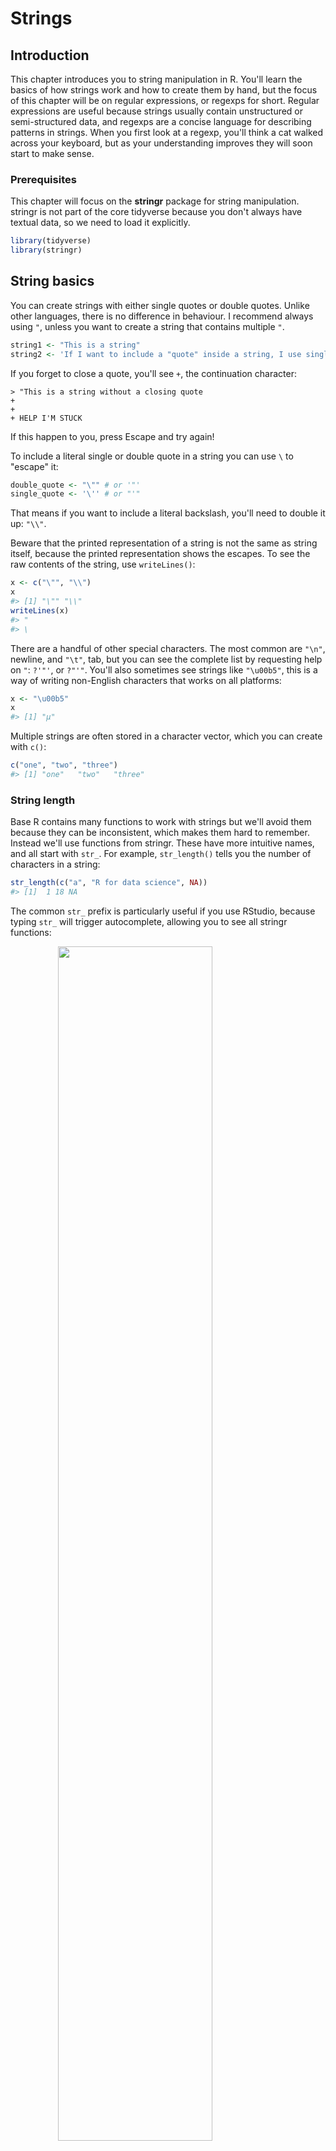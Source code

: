 
# Strings

## Introduction

This chapter introduces you to string manipulation in R. You'll learn the basics of how strings work and how to create them by hand, but the focus of this chapter will be on regular expressions, or regexps for short. Regular expressions are useful because strings usually contain unstructured or semi-structured data, and regexps are a concise language for describing patterns in strings. When you first look at a regexp, you'll think a cat walked across your keyboard, but as your understanding improves they will soon start to make sense.

### Prerequisites

This chapter will focus on the __stringr__ package for string manipulation. stringr is not part of the core tidyverse because you don't always have textual data, so we need to load it explicitly.


```r
library(tidyverse)
library(stringr)
```

## String basics

You can create strings with either single quotes or double quotes. Unlike other languages, there is no difference in behaviour. I recommend always using `"`, unless you want to create a string that contains multiple `"`.


```r
string1 <- "This is a string"
string2 <- 'If I want to include a "quote" inside a string, I use single quotes'
```

If you forget to close a quote, you'll see `+`, the continuation character:

```
> "This is a string without a closing quote
+ 
+ 
+ HELP I'M STUCK
```

If this happen to you, press Escape and try again!

To include a literal single or double quote in a string you can use `\` to "escape" it:


```r
double_quote <- "\"" # or '"'
single_quote <- '\'' # or "'"
```

That means if you want to include a literal backslash, you'll need to double it up: `"\\"`.

Beware that the printed representation of a string is not the same as string itself, because the printed representation shows the escapes. To see the raw contents of the string, use `writeLines()`:


```r
x <- c("\"", "\\")
x
#> [1] "\"" "\\"
writeLines(x)
#> "
#> \
```

There are a handful of other special characters. The most common are `"\n"`, newline, and `"\t"`, tab, but you can see the complete list by requesting help on `"`: `?'"'`, or `?"'"`. You'll also sometimes see strings like `"\u00b5"`, this is a way of writing non-English characters that works on all platforms:


```r
x <- "\u00b5"
x
#> [1] "µ"
```

Multiple strings are often stored in a character vector, which you can create with `c()`:


```r
c("one", "two", "three")
#> [1] "one"   "two"   "three"
```

### String length

Base R contains many functions to work with strings but we'll avoid them because they can be inconsistent, which makes them hard to remember. Instead we'll use functions from stringr. These have more intuitive names, and all start with `str_`. For example, `str_length()` tells you the number of characters in a string:


```r
str_length(c("a", "R for data science", NA))
#> [1]  1 18 NA
```

The common `str_` prefix is particularly useful if you use RStudio, because typing `str_` will trigger autocomplete, allowing you to see all stringr functions:

<img src="screenshots/stringr-autocomplete.png" width="70%" style="display: block; margin: auto;" />

### Combining strings

To combine two or more strings, use `str_c()`:


```r
str_c("x", "y")
#> [1] "xy"
str_c("x", "y", "z")
#> [1] "xyz"
```

Use the `sep` argument to control how they're separated:


```r
str_c("x", "y", sep = ", ")
#> [1] "x, y"
```

Like most other functions in R, missing values are contagious. If you want them to print as `"NA"`, use `str_replace_na()`:


```r
x <- c("abc", NA)
str_c("|-", x, "-|")
#> [1] "|-abc-|" NA
str_c("|-", str_replace_na(x), "-|")
#> [1] "|-abc-|" "|-NA-|"
```

As shown above, `str_c()` is vectorised, and it automatically recycles shorter vectors to the same length as the longest:


```r
str_c("prefix-", c("a", "b", "c"), "-suffix")
#> [1] "prefix-a-suffix" "prefix-b-suffix" "prefix-c-suffix"
```

Objects of length 0 are silently dropped. This is particularly useful in conjunction with `if`:


```r
name <- "Hadley"
time_of_day <- "morning"
birthday <- FALSE

str_c(
  "Good ", time_of_day, " ", name,
  if (birthday) " and HAPPY BIRTHDAY",
  "."
)
#> [1] "Good morning Hadley."
```

To collapse a vector of strings into a single string, use `collapse`:


```r
str_c(c("x", "y", "z"), collapse = ", ")
#> [1] "x, y, z"
```

### Subsetting strings

You can extract parts of a string using `str_sub()`. As well as the string, `str_sub()` takes `start` and `end` arguments which give the (inclusive) position of the substring:


```r
x <- c("Apple", "Banana", "Pear")
str_sub(x, 1, 3)
#> [1] "App" "Ban" "Pea"
# negative numbers count backwards from end
str_sub(x, -3, -1)
#> [1] "ple" "ana" "ear"
```

Note that `str_sub()` won't fail if the string is too short: it will just return as much as possible:


```r
str_sub("a", 1, 5)
#> [1] "a"
```

You can also use the assignment form of `str_sub()` to modify strings:


```r
str_sub(x, 1, 1) <- str_to_lower(str_sub(x, 1, 1))
x
#> [1] "apple"  "banana" "pear"
```

### Locales

Above I used `str_to_lower()` to change the text to lower case. You can also use `str_to_upper()` or `str_to_title()`. However, changing case is more complicated than it might at first appear because different languages have different rules for changing case. You can pick which set of rules to use by specifying a locale:


```r
# Turkish has two i's: with and without a dot, and it
# has a different rule for capitalising them:
str_to_upper(c("i", "ı"))
#> [1] "I" "I"
str_to_upper(c("i", "ı"), locale = "tr")
#> [1] "İ" "I"
```

The locale is specified as a ISO 639 language code, which is a two or three letter abbreviation. If you don't already know the code for your language, [Wikipedia](https://en.wikipedia.org/wiki/List_of_ISO_639-1_codes) has a good list. If you leave the locale blank, it will use the current locale, as provided by your operating system.

Another important operation that's affected by the locale is sorting. The base R `order()` and `sort()` functions sort strings using the current locale. If you want robust behaviour across different computers, you may want to use `str_sort()` and `str_order()` which take an additional `locale` argument:


```r
x <- c("apple", "eggplant", "banana")

str_sort(x, locale = "en")  # English
#> [1] "apple"    "banana"   "eggplant"

str_sort(x, locale = "haw") # Hawaiian
#> [1] "apple"    "eggplant" "banana"
```

### Exercises

1.  In code that doesn't use stringr, you'll often see `paste()` and `paste0()`.
    What's the difference between the two functions? What stringr function are
    they equivalent to? How do the functions differ in their handling of 
    `NA`?
    
1.  In your own words, describe the difference between the `sep` and `collapse`
    arguments to `str_c()`.

1.  Use `str_length()` and `str_sub()` to extract the middle character from 
    a string. What will you do if the string has an even number of characters?

1.  What does `str_wrap()` do? When might you want to use it?

1.  What does `str_trim()` do? What's the opposite of `str_trim()`?

1.  Write a function that turns (e.g.) a vector `c("a", "b", "c")` into 
    the string `a, b, and c`. Think carefully about what it should do if
    given a vector of length 0, 1, or 2.

## Matching patterns with regular expressions

Regexps are a very terse language that allow you to describe patterns in strings. They take a little while to get your head around, but once you understand them, you'll find them extremely useful. 

To learn regular expressions, we'll use `str_view()` and `str_view_all()`. These functions take a character vector and a regular expression, and show you how they match. We'll start with very simple regular expressions and then gradually get more and more complicated. Once you've mastered pattern matching, you'll learn how to apply those ideas with various stringr functions.

### Basic matches

The simplest patterns match exact strings:


```r
x <- c("apple", "banana", "pear")
str_view(x, "an")
```

<!--html_preserve--><div id="htmlwidget-14d5992801777f4abbc5" style="width:960px;height:100%;" class="str_view html-widget"></div>
<script type="application/json" data-for="htmlwidget-14d5992801777f4abbc5">{"x":{"html":"<ul>\n  <li>apple<\/li>\n  <li>b<span class='match'>an<\/span>ana<\/li>\n  <li>pear<\/li>\n<\/ul>"},"evals":[],"jsHooks":[]}</script><!--/html_preserve-->

The next step up in complexity is `.`, which matches any character (except a newline):


```r
str_view(x, ".a.")
```

<!--html_preserve--><div id="htmlwidget-df2c08526632671063f9" style="width:960px;height:100%;" class="str_view html-widget"></div>
<script type="application/json" data-for="htmlwidget-df2c08526632671063f9">{"x":{"html":"<ul>\n  <li>apple<\/li>\n  <li><span class='match'>ban<\/span>ana<\/li>\n  <li>p<span class='match'>ear<\/span><\/li>\n<\/ul>"},"evals":[],"jsHooks":[]}</script><!--/html_preserve-->

But if "`.`" matches any character, how do you match the character "`.`"? You need to use an "escape" to tell the regular expression you want to match it exactly, not use its special behaviour. Like strings, regexps use the backslash, `\`, to escape special behaviour. So to match an `.`, you need the regexp `\.`. Unfortunately this creates a problem. We use strings to represent regular expressions, and `\` is also used as an escape symbol in strings. So to create the regular expression `\.` we need the string `"\\."`. 


```r
# To create the regular expression, we need \\
dot <- "\\."

# But the expression itself only contains one:
writeLines(dot)
#> \.

# And this tells R to look for an explicit .
str_view(c("abc", "a.c", "bef"), "a\\.c")
```

<!--html_preserve--><div id="htmlwidget-4aadbc32fbbd0d87b2b0" style="width:960px;height:100%;" class="str_view html-widget"></div>
<script type="application/json" data-for="htmlwidget-4aadbc32fbbd0d87b2b0">{"x":{"html":"<ul>\n  <li>abc<\/li>\n  <li><span class='match'>a.c<\/span><\/li>\n  <li>bef<\/li>\n<\/ul>"},"evals":[],"jsHooks":[]}</script><!--/html_preserve-->

If `\` is used as an escape character in regular expressions, how do you match a literal `\`? Well you need to escape it, creating the regular expression `\\`. To create that regular expression, you need to use a string, which also needs to escape `\`. That means to match a literal `\` you need to write `"\\\\"` --- you need four backslashes to match one!


```r
x <- "a\\b"
writeLines(x)
#> a\b

str_view(x, "\\\\")
```

<!--html_preserve--><div id="htmlwidget-07394da27a6eb4f22e37" style="width:960px;height:100%;" class="str_view html-widget"></div>
<script type="application/json" data-for="htmlwidget-07394da27a6eb4f22e37">{"x":{"html":"<ul>\n  <li>a<span class='match'>\\<\/span>b<\/li>\n<\/ul>"},"evals":[],"jsHooks":[]}</script><!--/html_preserve-->

In this book, I'll write regular expression as `\.` and strings that represent the regular expression as `"\\."`.

#### Exercises

1.  Explain why each of these strings don't match a `\`: `"\"`, `"\\"`, `"\\\"`.

1.  How would you match the sequence `"'\`?

1.  What patterns will the regular expression `\..\..\..` match? 
    How would you represent it as a string?

### Anchors

By default, regular expressions will match any part of a string. It's often useful to _anchor_ the regular expression so that it matches from the start or end of the string. You can use:

* `^` to match the start of the string.
* `$` to match the end of the string.


```r
x <- c("apple", "banana", "pear")
str_view(x, "^a")
```

<!--html_preserve--><div id="htmlwidget-ae7fa4a918c3c5fdf863" style="width:960px;height:100%;" class="str_view html-widget"></div>
<script type="application/json" data-for="htmlwidget-ae7fa4a918c3c5fdf863">{"x":{"html":"<ul>\n  <li><span class='match'>a<\/span>pple<\/li>\n  <li>banana<\/li>\n  <li>pear<\/li>\n<\/ul>"},"evals":[],"jsHooks":[]}</script><!--/html_preserve-->

```r
str_view(x, "a$")
```

<!--html_preserve--><div id="htmlwidget-76502c887ec734b6105a" style="width:960px;height:100%;" class="str_view html-widget"></div>
<script type="application/json" data-for="htmlwidget-76502c887ec734b6105a">{"x":{"html":"<ul>\n  <li>apple<\/li>\n  <li>banan<span class='match'>a<\/span><\/li>\n  <li>pear<\/li>\n<\/ul>"},"evals":[],"jsHooks":[]}</script><!--/html_preserve-->

To remember which is which, try this mnemonic which I learned from [Evan Misshula](https://twitter.com/emisshula/status/323863393167613953): if you begin with power (`^`), you end up with money (`$`).

To force a regular expression to only match a complete string, anchor it with both `^` and `$`:


```r
x <- c("apple pie", "apple", "apple cake")
str_view(x, "apple")
```

<!--html_preserve--><div id="htmlwidget-d34691559831f28a8b47" style="width:960px;height:100%;" class="str_view html-widget"></div>
<script type="application/json" data-for="htmlwidget-d34691559831f28a8b47">{"x":{"html":"<ul>\n  <li><span class='match'>apple<\/span> pie<\/li>\n  <li><span class='match'>apple<\/span><\/li>\n  <li><span class='match'>apple<\/span> cake<\/li>\n<\/ul>"},"evals":[],"jsHooks":[]}</script><!--/html_preserve-->

```r
str_view(x, "^apple$")
```

<!--html_preserve--><div id="htmlwidget-725f07776305608fdb62" style="width:960px;height:100%;" class="str_view html-widget"></div>
<script type="application/json" data-for="htmlwidget-725f07776305608fdb62">{"x":{"html":"<ul>\n  <li>apple pie<\/li>\n  <li><span class='match'>apple<\/span><\/li>\n  <li>apple cake<\/li>\n<\/ul>"},"evals":[],"jsHooks":[]}</script><!--/html_preserve-->

You can also match the boundary between words with `\b`. I don't often use this in R, but I will sometimes use it when I'm doing a search in RStudio when I want to find the name of a function that's a component of other functions. For example, I'll search for `\bsum\b` to avoid matching `summarise`, `summary`, `rowsum` and so on.

#### Exercises

1.  How would you match the literal string `"$^$"`?

1.  Given the corpus of common words in `stringr::words`, create regular
    expressions that find all words that:
    
    1. Start with "y".
    1. End with "x"
    1. Are exactly three letters long. (Don't cheat by using `str_length()`!)
    1. Have seven letters or more.

    Since this list is long, you might want to use the `match` argument to
    `str_view()` to show only the matching or non-matching words.

### Character classes and alternatives

There are a number of special patterns that match more than one character. You've already seen `.`, which matches any character apart from a newline. There are four other useful tools:

* `\d`: matches any digit.
* `\s`: matches any whitespace (e.g. space, tab, newline).
* `[abc]`: matches a, b, or c.
* `[^abc]`: matches anything except a, b, or c.

Remember, to create a regular expression containing `\d` or `\s`, you'll need to escape the `\` for the string, so you'll type `"\\d"` or `"\\s"`.

A character class containing a single character is a nice alternative to backslash escapes when you want to include a single metacharacter in a regex. Many people find this more readable.


```r
# Look for a literal character that normally has special meaning in a regex
str_view(c("abc", "a.c", "a*c", "a c"), "a[.]c")
```

<!--html_preserve--><div id="htmlwidget-8799424a7aeb6636ab0f" style="width:960px;height:100%;" class="str_view html-widget"></div>
<script type="application/json" data-for="htmlwidget-8799424a7aeb6636ab0f">{"x":{"html":"<ul>\n  <li>abc<\/li>\n  <li><span class='match'>a.c<\/span><\/li>\n  <li>a*c<\/li>\n  <li>a c<\/li>\n<\/ul>"},"evals":[],"jsHooks":[]}</script><!--/html_preserve-->

```r
str_view(c("abc", "a.c", "a*c", "a c"), ".[*]c")
```

<!--html_preserve--><div id="htmlwidget-ff2684d8b73d8cd50778" style="width:960px;height:100%;" class="str_view html-widget"></div>
<script type="application/json" data-for="htmlwidget-ff2684d8b73d8cd50778">{"x":{"html":"<ul>\n  <li>abc<\/li>\n  <li>a.c<\/li>\n  <li><span class='match'>a*c<\/span><\/li>\n  <li>a c<\/li>\n<\/ul>"},"evals":[],"jsHooks":[]}</script><!--/html_preserve-->

```r
str_view(c("abc", "a.c", "a*c", "a c"), "a[ ]")
```

<!--html_preserve--><div id="htmlwidget-ced067376bab81a983d5" style="width:960px;height:100%;" class="str_view html-widget"></div>
<script type="application/json" data-for="htmlwidget-ced067376bab81a983d5">{"x":{"html":"<ul>\n  <li>abc<\/li>\n  <li>a.c<\/li>\n  <li>a*c<\/li>\n  <li><span class='match'>a <\/span>c<\/li>\n<\/ul>"},"evals":[],"jsHooks":[]}</script><!--/html_preserve-->

This works for most (but not all) regex metacharacters: `$` `.` `|` `?` `*` `+` `(` `)` `[` `{`. Unfortunately, a few characters have special meaning even inside a character class and must be handled with backslash escapes: `]` `\` `^` and `-`.

You can use _alternation_ to pick between one or more alternative patterns. For example, `abc|d..f` will match either '"abc"', or `"deaf"`. Note that the precedence for `|` is low, so that `abc|xyz` matches `abc` or `xyz` not `abcyz` or `abxyz`. Like with mathematical expressions, if precedence ever gets confusing, use parentheses to make it clear what you want:


```r
str_view(c("grey", "gray"), "gr(e|a)y")
```

<!--html_preserve--><div id="htmlwidget-b5df02e3ff805bc695a2" style="width:960px;height:100%;" class="str_view html-widget"></div>
<script type="application/json" data-for="htmlwidget-b5df02e3ff805bc695a2">{"x":{"html":"<ul>\n  <li><span class='match'>grey<\/span><\/li>\n  <li><span class='match'>gray<\/span><\/li>\n<\/ul>"},"evals":[],"jsHooks":[]}</script><!--/html_preserve-->

#### Exercises

1.  Create regular expressions to find all words that:

    1. Start with a vowel.

    1. That only contain consonants. (Hint: thinking about matching 
       "not"-vowels.)

    1. End with `ed`, but not with `eed`.
    
    1. End with `ing` or `ise`.
    
1.  Empirically verify the rule "i before e except after c".

1.  Is "q" always followed by a "u"?

1.  Write a regular expression that matches a word if it's probably written
    in British English, not American English.

1.  Create a regular expression that will match telephone numbers as commonly
    written in your country.

### Repetition

The next step up in power involves controlling how many times a pattern matches:

* `?`: 0 or 1
* `+`: 1 or more
* `*`: 0 or more


```r
x <- "1888 is the longest year in Roman numerals: MDCCCLXXXVIII"
str_view(x, "CC?")
```

<!--html_preserve--><div id="htmlwidget-db9140ebde3f67c51e31" style="width:960px;height:100%;" class="str_view html-widget"></div>
<script type="application/json" data-for="htmlwidget-db9140ebde3f67c51e31">{"x":{"html":"<ul>\n  <li>1888 is the longest year in Roman numerals: MD<span class='match'>CC<\/span>CLXXXVIII<\/li>\n<\/ul>"},"evals":[],"jsHooks":[]}</script><!--/html_preserve-->

```r
str_view(x, "CC+")
```

<!--html_preserve--><div id="htmlwidget-2aa9dbed8d93af3e0be8" style="width:960px;height:100%;" class="str_view html-widget"></div>
<script type="application/json" data-for="htmlwidget-2aa9dbed8d93af3e0be8">{"x":{"html":"<ul>\n  <li>1888 is the longest year in Roman numerals: MD<span class='match'>CCC<\/span>LXXXVIII<\/li>\n<\/ul>"},"evals":[],"jsHooks":[]}</script><!--/html_preserve-->

```r
str_view(x, 'C[LX]+')
```

<!--html_preserve--><div id="htmlwidget-12ff9c2ce809973ce8d1" style="width:960px;height:100%;" class="str_view html-widget"></div>
<script type="application/json" data-for="htmlwidget-12ff9c2ce809973ce8d1">{"x":{"html":"<ul>\n  <li>1888 is the longest year in Roman numerals: MDCC<span class='match'>CLXXX<\/span>VIII<\/li>\n<\/ul>"},"evals":[],"jsHooks":[]}</script><!--/html_preserve-->

Note that the precedence of these operators is high, so you can write: `colou?r` to match either American or British spellings. That means most uses will need parentheses, like `bana(na)+`.

You can also specify the number of matches precisely:

* `{n}`: exactly n
* `{n,}`: n or more
* `{,m}`: at most m
* `{n,m}`: between n and m


```r
str_view(x, "C{2}")
```

<!--html_preserve--><div id="htmlwidget-b338ba377455914076ea" style="width:960px;height:100%;" class="str_view html-widget"></div>
<script type="application/json" data-for="htmlwidget-b338ba377455914076ea">{"x":{"html":"<ul>\n  <li>1888 is the longest year in Roman numerals: MD<span class='match'>CC<\/span>CLXXXVIII<\/li>\n<\/ul>"},"evals":[],"jsHooks":[]}</script><!--/html_preserve-->

```r
str_view(x, "C{2,}")
```

<!--html_preserve--><div id="htmlwidget-f9d1e794c5feb6374ab8" style="width:960px;height:100%;" class="str_view html-widget"></div>
<script type="application/json" data-for="htmlwidget-f9d1e794c5feb6374ab8">{"x":{"html":"<ul>\n  <li>1888 is the longest year in Roman numerals: MD<span class='match'>CCC<\/span>LXXXVIII<\/li>\n<\/ul>"},"evals":[],"jsHooks":[]}</script><!--/html_preserve-->

```r
str_view(x, "C{2,3}")
```

<!--html_preserve--><div id="htmlwidget-dd3d01f170c0aa6859bc" style="width:960px;height:100%;" class="str_view html-widget"></div>
<script type="application/json" data-for="htmlwidget-dd3d01f170c0aa6859bc">{"x":{"html":"<ul>\n  <li>1888 is the longest year in Roman numerals: MD<span class='match'>CCC<\/span>LXXXVIII<\/li>\n<\/ul>"},"evals":[],"jsHooks":[]}</script><!--/html_preserve-->

By default these matches are "greedy": they will match the longest string possible. You can make them "lazy", matching the shortest string possible by putting a `?` after them. This is an advanced feature of regular expressions, but it's useful to know that it exists:


```r
str_view(x, 'C{2,3}?')
```

<!--html_preserve--><div id="htmlwidget-aa15db13da1b7c3faf29" style="width:960px;height:100%;" class="str_view html-widget"></div>
<script type="application/json" data-for="htmlwidget-aa15db13da1b7c3faf29">{"x":{"html":"<ul>\n  <li>1888 is the longest year in Roman numerals: MD<span class='match'>CC<\/span>CLXXXVIII<\/li>\n<\/ul>"},"evals":[],"jsHooks":[]}</script><!--/html_preserve-->

```r
str_view(x, 'C[LX]+?')
```

<!--html_preserve--><div id="htmlwidget-f3525ce3d319e7c562ff" style="width:960px;height:100%;" class="str_view html-widget"></div>
<script type="application/json" data-for="htmlwidget-f3525ce3d319e7c562ff">{"x":{"html":"<ul>\n  <li>1888 is the longest year in Roman numerals: MDCC<span class='match'>CL<\/span>XXXVIII<\/li>\n<\/ul>"},"evals":[],"jsHooks":[]}</script><!--/html_preserve-->

#### Exercises

1.  Describe the equivalents of `?`, `+`, `*` in `{m,n}` form.

1.  Describe in words what these regular expressions match:
    (read carefully to see if I'm using a regular expression or a string
    that defines a regular expression.)

    1. `^.*$`
    1. `"\\{.+\\}"`
    1. `\d{4}-\d{2}-\d{2}`
    1. `"\\\\{4}"`

1.  Create regular expressions to find all words that:

    1. Start with three consonants.
    1. Have three or more vowels in a row.
    1. Have two or more vowel-consonant pairs in a row.

1.  Solve the beginner regexp crosswords at
    <https://regexcrossword.com/challenges/beginner>.

### Grouping and backreferences

Earlier, you learned about parentheses as a way to disambiguate complex expressions. Parentheses also create a _numbered_ capturing group (number 1, 2 etc.). A capturing group stores _the part of the string_ matched by the part of the regular expression inside the parentheses. You can refer to the same text as previously matched by a capturing group with _backreferences_, like `\1`, `\2` etc. For example, the following regular expression finds all fruits that have a repeated pair of letters.


```r
str_view(fruit, "(..)\\1", match = TRUE)
```

<!--html_preserve--><div id="htmlwidget-59f2370825da36350af1" style="width:960px;height:100%;" class="str_view html-widget"></div>
<script type="application/json" data-for="htmlwidget-59f2370825da36350af1">{"x":{"html":"<ul>\n  <li>b<span class='match'>anan<\/span>a<\/li>\n  <li><span class='match'>coco<\/span>nut<\/li>\n  <li><span class='match'>cucu<\/span>mber<\/li>\n  <li><span class='match'>juju<\/span>be<\/li>\n  <li><span class='match'>papa<\/span>ya<\/li>\n  <li>s<span class='match'>alal<\/span> berry<\/li>\n<\/ul>"},"evals":[],"jsHooks":[]}</script><!--/html_preserve-->

(Shortly, you'll also see how they're useful in conjunction with `str_match()`.)

#### Exercises

1.  Describe, in words, what these expressions will match:

    1. `(.)\1\1`
    1. `"(.)(.)\\2\\1"`
    1. `(..)\1`
    1. `"(.).\\1.\\1"`
    1. `"(.)(.)(.).*\\3\\2\\1"`

1.  Construct regular expressions to match words that:

    1. Start and end with the same character.
    
    1. Contain a repeated pair of letters
       (e.g. "church" contains "ch" repeated twice.)
    
    1. Contain one letter repeated in at least three places
       (e.g. "eleven" contains three "e"s.)

## Tools

Now that you've learned the basics of regular expressions, it's time to learn how to apply them to real problems. In this section you'll learn a wide array of stringr functions that let you:

* Determine which strings match a pattern.
* Find the positions of matches.
* Extract the content of matches.
* Replace matches with new values.
* Split a string based on a match.

A word of caution before we continue: because regular expressions are so powerful, it's easy to try and solve every problem with a single regular expression. In the words of Jamie Zawinski:

> Some people, when confronted with a problem, think “I know, I’ll use regular
> expressions.” Now they have two problems. 

As a cautionary tale, check out this regular expression that checks if a email address is valid:

```
(?:(?:\r\n)?[ \t])*(?:(?:(?:[^()<>@,;:\\".\[\] \000-\031]+(?:(?:(?:\r\n)?[ \t]
)+|\Z|(?=[\["()<>@,;:\\".\[\]]))|"(?:[^\"\r\\]|\\.|(?:(?:\r\n)?[ \t]))*"(?:(?:
\r\n)?[ \t])*)(?:\.(?:(?:\r\n)?[ \t])*(?:[^()<>@,;:\\".\[\] \000-\031]+(?:(?:(
?:\r\n)?[ \t])+|\Z|(?=[\["()<>@,;:\\".\[\]]))|"(?:[^\"\r\\]|\\.|(?:(?:\r\n)?[ 
\t]))*"(?:(?:\r\n)?[ \t])*))*@(?:(?:\r\n)?[ \t])*(?:[^()<>@,;:\\".\[\] \000-\0
31]+(?:(?:(?:\r\n)?[ \t])+|\Z|(?=[\["()<>@,;:\\".\[\]]))|\[([^\[\]\r\\]|\\.)*\
](?:(?:\r\n)?[ \t])*)(?:\.(?:(?:\r\n)?[ \t])*(?:[^()<>@,;:\\".\[\] \000-\031]+
(?:(?:(?:\r\n)?[ \t])+|\Z|(?=[\["()<>@,;:\\".\[\]]))|\[([^\[\]\r\\]|\\.)*\](?:
(?:\r\n)?[ \t])*))*|(?:[^()<>@,;:\\".\[\] \000-\031]+(?:(?:(?:\r\n)?[ \t])+|\Z
|(?=[\["()<>@,;:\\".\[\]]))|"(?:[^\"\r\\]|\\.|(?:(?:\r\n)?[ \t]))*"(?:(?:\r\n)
?[ \t])*)*\<(?:(?:\r\n)?[ \t])*(?:@(?:[^()<>@,;:\\".\[\] \000-\031]+(?:(?:(?:\
r\n)?[ \t])+|\Z|(?=[\["()<>@,;:\\".\[\]]))|\[([^\[\]\r\\]|\\.)*\](?:(?:\r\n)?[
 \t])*)(?:\.(?:(?:\r\n)?[ \t])*(?:[^()<>@,;:\\".\[\] \000-\031]+(?:(?:(?:\r\n)
?[ \t])+|\Z|(?=[\["()<>@,;:\\".\[\]]))|\[([^\[\]\r\\]|\\.)*\](?:(?:\r\n)?[ \t]
)*))*(?:,@(?:(?:\r\n)?[ \t])*(?:[^()<>@,;:\\".\[\] \000-\031]+(?:(?:(?:\r\n)?[
 \t])+|\Z|(?=[\["()<>@,;:\\".\[\]]))|\[([^\[\]\r\\]|\\.)*\](?:(?:\r\n)?[ \t])*
)(?:\.(?:(?:\r\n)?[ \t])*(?:[^()<>@,;:\\".\[\] \000-\031]+(?:(?:(?:\r\n)?[ \t]
)+|\Z|(?=[\["()<>@,;:\\".\[\]]))|\[([^\[\]\r\\]|\\.)*\](?:(?:\r\n)?[ \t])*))*)
*:(?:(?:\r\n)?[ \t])*)?(?:[^()<>@,;:\\".\[\] \000-\031]+(?:(?:(?:\r\n)?[ \t])+
|\Z|(?=[\["()<>@,;:\\".\[\]]))|"(?:[^\"\r\\]|\\.|(?:(?:\r\n)?[ \t]))*"(?:(?:\r
\n)?[ \t])*)(?:\.(?:(?:\r\n)?[ \t])*(?:[^()<>@,;:\\".\[\] \000-\031]+(?:(?:(?:
\r\n)?[ \t])+|\Z|(?=[\["()<>@,;:\\".\[\]]))|"(?:[^\"\r\\]|\\.|(?:(?:\r\n)?[ \t
]))*"(?:(?:\r\n)?[ \t])*))*@(?:(?:\r\n)?[ \t])*(?:[^()<>@,;:\\".\[\] \000-\031
]+(?:(?:(?:\r\n)?[ \t])+|\Z|(?=[\["()<>@,;:\\".\[\]]))|\[([^\[\]\r\\]|\\.)*\](
?:(?:\r\n)?[ \t])*)(?:\.(?:(?:\r\n)?[ \t])*(?:[^()<>@,;:\\".\[\] \000-\031]+(?
:(?:(?:\r\n)?[ \t])+|\Z|(?=[\["()<>@,;:\\".\[\]]))|\[([^\[\]\r\\]|\\.)*\](?:(?
:\r\n)?[ \t])*))*\>(?:(?:\r\n)?[ \t])*)|(?:[^()<>@,;:\\".\[\] \000-\031]+(?:(?
:(?:\r\n)?[ \t])+|\Z|(?=[\["()<>@,;:\\".\[\]]))|"(?:[^\"\r\\]|\\.|(?:(?:\r\n)?
[ \t]))*"(?:(?:\r\n)?[ \t])*)*:(?:(?:\r\n)?[ \t])*(?:(?:(?:[^()<>@,;:\\".\[\] 
\000-\031]+(?:(?:(?:\r\n)?[ \t])+|\Z|(?=[\["()<>@,;:\\".\[\]]))|"(?:[^\"\r\\]|
\\.|(?:(?:\r\n)?[ \t]))*"(?:(?:\r\n)?[ \t])*)(?:\.(?:(?:\r\n)?[ \t])*(?:[^()<>
@,;:\\".\[\] \000-\031]+(?:(?:(?:\r\n)?[ \t])+|\Z|(?=[\["()<>@,;:\\".\[\]]))|"
(?:[^\"\r\\]|\\.|(?:(?:\r\n)?[ \t]))*"(?:(?:\r\n)?[ \t])*))*@(?:(?:\r\n)?[ \t]
)*(?:[^()<>@,;:\\".\[\] \000-\031]+(?:(?:(?:\r\n)?[ \t])+|\Z|(?=[\["()<>@,;:\\
".\[\]]))|\[([^\[\]\r\\]|\\.)*\](?:(?:\r\n)?[ \t])*)(?:\.(?:(?:\r\n)?[ \t])*(?
:[^()<>@,;:\\".\[\] \000-\031]+(?:(?:(?:\r\n)?[ \t])+|\Z|(?=[\["()<>@,;:\\".\[
\]]))|\[([^\[\]\r\\]|\\.)*\](?:(?:\r\n)?[ \t])*))*|(?:[^()<>@,;:\\".\[\] \000-
\031]+(?:(?:(?:\r\n)?[ \t])+|\Z|(?=[\["()<>@,;:\\".\[\]]))|"(?:[^\"\r\\]|\\.|(
?:(?:\r\n)?[ \t]))*"(?:(?:\r\n)?[ \t])*)*\<(?:(?:\r\n)?[ \t])*(?:@(?:[^()<>@,;
:\\".\[\] \000-\031]+(?:(?:(?:\r\n)?[ \t])+|\Z|(?=[\["()<>@,;:\\".\[\]]))|\[([
^\[\]\r\\]|\\.)*\](?:(?:\r\n)?[ \t])*)(?:\.(?:(?:\r\n)?[ \t])*(?:[^()<>@,;:\\"
.\[\] \000-\031]+(?:(?:(?:\r\n)?[ \t])+|\Z|(?=[\["()<>@,;:\\".\[\]]))|\[([^\[\
]\r\\]|\\.)*\](?:(?:\r\n)?[ \t])*))*(?:,@(?:(?:\r\n)?[ \t])*(?:[^()<>@,;:\\".\
[\] \000-\031]+(?:(?:(?:\r\n)?[ \t])+|\Z|(?=[\["()<>@,;:\\".\[\]]))|\[([^\[\]\
r\\]|\\.)*\](?:(?:\r\n)?[ \t])*)(?:\.(?:(?:\r\n)?[ \t])*(?:[^()<>@,;:\\".\[\] 
\000-\031]+(?:(?:(?:\r\n)?[ \t])+|\Z|(?=[\["()<>@,;:\\".\[\]]))|\[([^\[\]\r\\]
|\\.)*\](?:(?:\r\n)?[ \t])*))*)*:(?:(?:\r\n)?[ \t])*)?(?:[^()<>@,;:\\".\[\] \0
00-\031]+(?:(?:(?:\r\n)?[ \t])+|\Z|(?=[\["()<>@,;:\\".\[\]]))|"(?:[^\"\r\\]|\\
.|(?:(?:\r\n)?[ \t]))*"(?:(?:\r\n)?[ \t])*)(?:\.(?:(?:\r\n)?[ \t])*(?:[^()<>@,
;:\\".\[\] \000-\031]+(?:(?:(?:\r\n)?[ \t])+|\Z|(?=[\["()<>@,;:\\".\[\]]))|"(?
:[^\"\r\\]|\\.|(?:(?:\r\n)?[ \t]))*"(?:(?:\r\n)?[ \t])*))*@(?:(?:\r\n)?[ \t])*
(?:[^()<>@,;:\\".\[\] \000-\031]+(?:(?:(?:\r\n)?[ \t])+|\Z|(?=[\["()<>@,;:\\".
\[\]]))|\[([^\[\]\r\\]|\\.)*\](?:(?:\r\n)?[ \t])*)(?:\.(?:(?:\r\n)?[ \t])*(?:[
^()<>@,;:\\".\[\] \000-\031]+(?:(?:(?:\r\n)?[ \t])+|\Z|(?=[\["()<>@,;:\\".\[\]
]))|\[([^\[\]\r\\]|\\.)*\](?:(?:\r\n)?[ \t])*))*\>(?:(?:\r\n)?[ \t])*)(?:,\s*(
?:(?:[^()<>@,;:\\".\[\] \000-\031]+(?:(?:(?:\r\n)?[ \t])+|\Z|(?=[\["()<>@,;:\\
".\[\]]))|"(?:[^\"\r\\]|\\.|(?:(?:\r\n)?[ \t]))*"(?:(?:\r\n)?[ \t])*)(?:\.(?:(
?:\r\n)?[ \t])*(?:[^()<>@,;:\\".\[\] \000-\031]+(?:(?:(?:\r\n)?[ \t])+|\Z|(?=[
\["()<>@,;:\\".\[\]]))|"(?:[^\"\r\\]|\\.|(?:(?:\r\n)?[ \t]))*"(?:(?:\r\n)?[ \t
])*))*@(?:(?:\r\n)?[ \t])*(?:[^()<>@,;:\\".\[\] \000-\031]+(?:(?:(?:\r\n)?[ \t
])+|\Z|(?=[\["()<>@,;:\\".\[\]]))|\[([^\[\]\r\\]|\\.)*\](?:(?:\r\n)?[ \t])*)(?
:\.(?:(?:\r\n)?[ \t])*(?:[^()<>@,;:\\".\[\] \000-\031]+(?:(?:(?:\r\n)?[ \t])+|
\Z|(?=[\["()<>@,;:\\".\[\]]))|\[([^\[\]\r\\]|\\.)*\](?:(?:\r\n)?[ \t])*))*|(?:
[^()<>@,;:\\".\[\] \000-\031]+(?:(?:(?:\r\n)?[ \t])+|\Z|(?=[\["()<>@,;:\\".\[\
]]))|"(?:[^\"\r\\]|\\.|(?:(?:\r\n)?[ \t]))*"(?:(?:\r\n)?[ \t])*)*\<(?:(?:\r\n)
?[ \t])*(?:@(?:[^()<>@,;:\\".\[\] \000-\031]+(?:(?:(?:\r\n)?[ \t])+|\Z|(?=[\["
()<>@,;:\\".\[\]]))|\[([^\[\]\r\\]|\\.)*\](?:(?:\r\n)?[ \t])*)(?:\.(?:(?:\r\n)
?[ \t])*(?:[^()<>@,;:\\".\[\] \000-\031]+(?:(?:(?:\r\n)?[ \t])+|\Z|(?=[\["()<>
@,;:\\".\[\]]))|\[([^\[\]\r\\]|\\.)*\](?:(?:\r\n)?[ \t])*))*(?:,@(?:(?:\r\n)?[
 \t])*(?:[^()<>@,;:\\".\[\] \000-\031]+(?:(?:(?:\r\n)?[ \t])+|\Z|(?=[\["()<>@,
;:\\".\[\]]))|\[([^\[\]\r\\]|\\.)*\](?:(?:\r\n)?[ \t])*)(?:\.(?:(?:\r\n)?[ \t]
)*(?:[^()<>@,;:\\".\[\] \000-\031]+(?:(?:(?:\r\n)?[ \t])+|\Z|(?=[\["()<>@,;:\\
".\[\]]))|\[([^\[\]\r\\]|\\.)*\](?:(?:\r\n)?[ \t])*))*)*:(?:(?:\r\n)?[ \t])*)?
(?:[^()<>@,;:\\".\[\] \000-\031]+(?:(?:(?:\r\n)?[ \t])+|\Z|(?=[\["()<>@,;:\\".
\[\]]))|"(?:[^\"\r\\]|\\.|(?:(?:\r\n)?[ \t]))*"(?:(?:\r\n)?[ \t])*)(?:\.(?:(?:
\r\n)?[ \t])*(?:[^()<>@,;:\\".\[\] \000-\031]+(?:(?:(?:\r\n)?[ \t])+|\Z|(?=[\[
"()<>@,;:\\".\[\]]))|"(?:[^\"\r\\]|\\.|(?:(?:\r\n)?[ \t]))*"(?:(?:\r\n)?[ \t])
*))*@(?:(?:\r\n)?[ \t])*(?:[^()<>@,;:\\".\[\] \000-\031]+(?:(?:(?:\r\n)?[ \t])
+|\Z|(?=[\["()<>@,;:\\".\[\]]))|\[([^\[\]\r\\]|\\.)*\](?:(?:\r\n)?[ \t])*)(?:\
.(?:(?:\r\n)?[ \t])*(?:[^()<>@,;:\\".\[\] \000-\031]+(?:(?:(?:\r\n)?[ \t])+|\Z
|(?=[\["()<>@,;:\\".\[\]]))|\[([^\[\]\r\\]|\\.)*\](?:(?:\r\n)?[ \t])*))*\>(?:(
?:\r\n)?[ \t])*))*)?;\s*)
```

This is a somewhat pathological example (because email addresses are actually surprisingly complex), but is used in real code. See the stackoverflow discussion at <http://stackoverflow.com/a/201378> for more details. 

Don't forget that you're in a programming language and you have other tools at your disposal. Instead of creating one complex regular expression, it's often easier to write a series of simpler regexps. If you get stuck trying to create a single regexp that solves your problem, take a step back and think if you could break the problem down into smaller pieces, solving each challenge before moving onto the next one.

### Detect matches

To determine if a character vector matches a pattern, use `str_detect()`. It returns a logical vector the same length as the input:


```r
x <- c("apple", "banana", "pear")
str_detect(x, "e")
#> [1]  TRUE FALSE  TRUE
```

Remember that when you use a logical vector in a numeric context, `FALSE` becomes 0 and `TRUE` becomes 1. That makes `sum()` and `mean()` useful if you want to answer questions about matches across a larger vector:


```r
# How many common words start with t?
sum(str_detect(words, "^t"))
#> [1] 65
# What proportion of common words end with a vowel?
mean(str_detect(words, "[aeiou]$"))
#> [1] 0.277
```

When you have complex logical conditions (e.g. match a or b but not c unless d) it's often easier to combine multiple `str_detect()` calls with logical operators, rather than trying to create a single regular expression. For example, here are two ways to find all words that don't contain any vowels:


```r
# Find all words containing at least one vowel, and negate
no_vowels_1 <- !str_detect(words, "[aeiou]")
# Find all words consisting only of consonants (non-vowels)
no_vowels_2 <- str_detect(words, "^[^aeiou]+$")
identical(no_vowels_1, no_vowels_2)
#> [1] TRUE
```

The results are identical, but I think the first approach is significantly easier to understand. If your regular expression gets overly complicated, try breaking it up into smaller pieces, giving each piece a name, and then combining the pieces with logical operations.

A common use of `str_detect()` is to select the elements that match a pattern. You can do this with logical subsetting, or the convenient `str_subset()` wrapper:


```r
words[str_detect(words, "x$")]
#> [1] "box" "sex" "six" "tax"
str_subset(words, "x$")
#> [1] "box" "sex" "six" "tax"
```

Typically, however, your strings will be one column of a data frame, and you'll want to use filter instead:


```r
df <- tibble(
  word = words, 
  i = seq_along(word)
)
df %>% 
  filter(str_detect(word, "x$"))
#> # A tibble: 4 x 2
#>   word      i
#>   <chr> <int>
#> 1 box     108
#> 2 sex     747
#> 3 six     772
#> 4 tax     841
```


A variation on `str_detect()` is `str_count()`: rather than a simple yes or no, it tells you how many matches there are in a string:


```r
x <- c("apple", "banana", "pear")
str_count(x, "a")
#> [1] 1 3 1

# On average, how many vowels per word?
mean(str_count(words, "[aeiou]"))
#> [1] 1.99
```

It's natural to use `str_count()` with `mutate()`:


```r
df %>% 
  mutate(
    vowels = str_count(word, "[aeiou]"),
    consonants = str_count(word, "[^aeiou]")
  )
#> # A tibble: 980 x 4
#>   word         i vowels consonants
#>   <chr>    <int>  <int>      <int>
#> 1 a            1      1          0
#> 2 able         2      2          2
#> 3 about        3      3          2
#> 4 absolute     4      4          4
#> 5 accept       5      2          4
#> 6 account      6      3          4
#> # ... with 974 more rows
```

Note that matches never overlap. For example, in `"abababa"`, how many times will the pattern `"aba"` match? Regular expressions say two, not three:


```r
str_count("abababa", "aba")
#> [1] 2
str_view_all("abababa", "aba")
```

<!--html_preserve--><div id="htmlwidget-3ec749e04bfb96c2d6c3" style="width:960px;height:100%;" class="str_view html-widget"></div>
<script type="application/json" data-for="htmlwidget-3ec749e04bfb96c2d6c3">{"x":{"html":"<ul>\n  <li><span class='match'>aba<\/span>b<span class='match'>aba<\/span><\/li>\n<\/ul>"},"evals":[],"jsHooks":[]}</script><!--/html_preserve-->

Note the use of `str_view_all()`. As you'll shortly learn, many stringr functions come in pairs: one function works with a single match, and the other works with all matches. The second function will have the suffix `_all`.

#### Exercises

1.  For each of the following challenges, try solving it by using both a single
    regular expression, and a combination of multiple `str_detect()` calls.
    
    1.  Find all words that start or end with `x`.
    
    1.  Find all words that start with a vowel and end with a consonant.
    
    1.  Are there any words that contain at least one of each different
        vowel?

1.  What word has the highest number of vowels? What word has the highest
    proportion of vowels? (Hint: what is the denominator?)

### Extract matches

To extract the actual text of a match, use `str_extract()`. To show that off, we're going to need a more complicated example. I'm going to use the [Harvard sentences](https://en.wikipedia.org/wiki/Harvard_sentences), which were designed to test VOIP systems, but are also useful for practicing regexps. These are provided in `stringr::sentences`:


```r
length(sentences)
#> [1] 720
head(sentences)
#> [1] "The birch canoe slid on the smooth planks." 
#> [2] "Glue the sheet to the dark blue background."
#> [3] "It's easy to tell the depth of a well."     
#> [4] "These days a chicken leg is a rare dish."   
#> [5] "Rice is often served in round bowls."       
#> [6] "The juice of lemons makes fine punch."
```

Imagine we want to find all sentences that contain a colour. We first create a vector of colour names, and then turn it into a single regular expression:


```r
colours <- c("red", "orange", "yellow", "green", "blue", "purple")
colour_match <- str_c(colours, collapse = "|")
colour_match
#> [1] "red|orange|yellow|green|blue|purple"
```

Now we can select the sentences that contain a colour, and then extract the colour to figure out which one it is:


```r
has_colour <- str_subset(sentences, colour_match)
matches <- str_extract(has_colour, colour_match)
head(matches)
#> [1] "blue" "blue" "red"  "red"  "red"  "blue"
```

Note that `str_extract()` only extracts the first match. We can see that most easily by first selecting all the sentences that have more than 1 match:


```r
more <- sentences[str_count(sentences, colour_match) > 1]
str_view_all(more, colour_match)
```

<!--html_preserve--><div id="htmlwidget-6a2314a79aa854fab7df" style="width:960px;height:100%;" class="str_view html-widget"></div>
<script type="application/json" data-for="htmlwidget-6a2314a79aa854fab7df">{"x":{"html":"<ul>\n  <li>It is hard to erase <span class='match'>blue<\/span> or <span class='match'>red<\/span> ink.<\/li>\n  <li>The <span class='match'>green<\/span> light in the brown box flicke<span class='match'>red<\/span>.<\/li>\n  <li>The sky in the west is tinged with <span class='match'>orange<\/span> <span class='match'>red<\/span>.<\/li>\n<\/ul>"},"evals":[],"jsHooks":[]}</script><!--/html_preserve-->

```r

str_extract(more, colour_match)
#> [1] "blue"   "green"  "orange"
```

This is a common pattern for stringr functions, because working with a single match allows you to use much simpler data structures. To get all matches, use `str_extract_all()`. It returns a list:


```r
str_extract_all(more, colour_match)
#> [[1]]
#> [1] "blue" "red" 
#> 
#> [[2]]
#> [1] "green" "red"  
#> 
#> [[3]]
#> [1] "orange" "red"
```

You'll learn more about lists in [lists](#lists) and [iteration].

If you use `simplify = TRUE`, `str_extract_all()` will return a matrix with short matches expanded to the same length as the longest:


```r
str_extract_all(more, colour_match, simplify = TRUE)
#>      [,1]     [,2] 
#> [1,] "blue"   "red"
#> [2,] "green"  "red"
#> [3,] "orange" "red"

x <- c("a", "a b", "a b c")
str_extract_all(x, "[a-z]", simplify = TRUE)
#>      [,1] [,2] [,3]
#> [1,] "a"  ""   ""  
#> [2,] "a"  "b"  ""  
#> [3,] "a"  "b"  "c"
```

#### Exercises

1.  In the previous example, you might have noticed that the regular
    expression matched "flickered", which is not a colour. Modify the 
    regex to fix the problem.

1.  From the Harvard sentences data, extract:

    1. The first word from each sentence.
    1. All words ending in `ing`.
    1. All plurals.

### Grouped matches

Earlier in this chapter we talked about the use of parentheses for clarifying precedence and for backreferences when matching. You can also use parentheses to extract parts of a complex match. For example, imagine we want to extract nouns from the sentences. As a heuristic, we'll look for any word that comes after "a" or "the". Defining a "word" in a regular expression is a little tricky, so here I use a simple approximation: a sequence of at least one character that isn't a space.


```r
noun <- "(a|the) ([^ ]+)"

has_noun <- sentences %>%
  str_subset(noun) %>%
  head(10)
has_noun %>% 
  str_extract(noun)
#>  [1] "the smooth" "the sheet"  "the depth"  "a chicken"  "the parked"
#>  [6] "the sun"    "the huge"   "the ball"   "the woman"  "a helps"
```

`str_extract()` gives us the complete match; `str_match()` gives each individual component. Instead of a character vector, it returns a matrix, with one column for the complete match followed by one column for each group:


```r
has_noun %>% 
  str_match(noun)
#>       [,1]         [,2]  [,3]     
#>  [1,] "the smooth" "the" "smooth" 
#>  [2,] "the sheet"  "the" "sheet"  
#>  [3,] "the depth"  "the" "depth"  
#>  [4,] "a chicken"  "a"   "chicken"
#>  [5,] "the parked" "the" "parked" 
#>  [6,] "the sun"    "the" "sun"    
#>  [7,] "the huge"   "the" "huge"   
#>  [8,] "the ball"   "the" "ball"   
#>  [9,] "the woman"  "the" "woman"  
#> [10,] "a helps"    "a"   "helps"
```

(Unsurprisingly, our heuristic for detecting nouns is poor, and also picks up adjectives like smooth and parked.)

If your data is in a tibble, it's often easier to use `tidyr::extract()`. It works like `str_match()` but requires you to name the matches, which are then placed in new columns:


```r
tibble(sentence = sentences) %>% 
  tidyr::extract(
    sentence, c("article", "noun"), "(a|the) ([^ ]+)", 
    remove = FALSE
  )
#> # A tibble: 720 x 3
#>   sentence                                    article noun   
#>   <chr>                                       <chr>   <chr>  
#> 1 The birch canoe slid on the smooth planks.  the     smooth 
#> 2 Glue the sheet to the dark blue background. the     sheet  
#> 3 It's easy to tell the depth of a well.      the     depth  
#> 4 These days a chicken leg is a rare dish.    a       chicken
#> 5 Rice is often served in round bowls.        <NA>    <NA>   
#> 6 The juice of lemons makes fine punch.       <NA>    <NA>   
#> # ... with 714 more rows
```

Like `str_extract()`, if you want all matches for each string, you'll need `str_match_all()`.

#### Exercises

1. Find all words that come after a "number" like "one", "two", "three" etc.
   Pull out both the number and the word.

1. Find all contractions. Separate out the pieces before and after the 
   apostrophe.

### Replacing matches

`str_replace()` and `str_replace_all()` allow you to replace matches with new strings. The simplest use is to replace a pattern with a fixed string:


```r
x <- c("apple", "pear", "banana")
str_replace(x, "[aeiou]", "-")
#> [1] "-pple"  "p-ar"   "b-nana"
str_replace_all(x, "[aeiou]", "-")
#> [1] "-ppl-"  "p--r"   "b-n-n-"
```

With `str_replace_all()` you can perform multiple replacements by supplying a named vector:


```r
x <- c("1 house", "2 cars", "3 people")
str_replace_all(x, c("1" = "one", "2" = "two", "3" = "three"))
#> [1] "one house"    "two cars"     "three people"
```

Instead of replacing with a fixed string you can use backreferences to insert components of the match. In the following code, I flip the order of the second and third words.


```r
sentences %>% 
  str_replace("([^ ]+) ([^ ]+) ([^ ]+)", "\\1 \\3 \\2") %>% 
  head(5)
#> [1] "The canoe birch slid on the smooth planks." 
#> [2] "Glue sheet the to the dark blue background."
#> [3] "It's to easy tell the depth of a well."     
#> [4] "These a days chicken leg is a rare dish."   
#> [5] "Rice often is served in round bowls."
```

#### Exercises

1.   Replace all forward slashes in a string with backslashes.

1.   Implement a simple version of `str_to_lower()` using `replace_all()`.

1.   Switch the first and last letters in `words`. Which of those strings
     are still words?

### Splitting

Use `str_split()` to split a string up into pieces. For example, we could split sentences into words:


```r
sentences %>%
  head(5) %>% 
  str_split(" ")
#> [[1]]
#> [1] "The"     "birch"   "canoe"   "slid"    "on"      "the"     "smooth" 
#> [8] "planks."
#> 
#> [[2]]
#> [1] "Glue"        "the"         "sheet"       "to"          "the"        
#> [6] "dark"        "blue"        "background."
#> 
#> [[3]]
#> [1] "It's"  "easy"  "to"    "tell"  "the"   "depth" "of"    "a"     "well."
#> 
#> [[4]]
#> [1] "These"   "days"    "a"       "chicken" "leg"     "is"      "a"      
#> [8] "rare"    "dish."  
#> 
#> [[5]]
#> [1] "Rice"   "is"     "often"  "served" "in"     "round"  "bowls."
```

Because each component might contain a different number of pieces, this returns a list. If you're working with a length-1 vector, the easiest thing is to just extract the first element of the list:


```r
"a|b|c|d" %>% 
  str_split("\\|") %>% 
  .[[1]]
#> [1] "a" "b" "c" "d"
```

Otherwise, like the other stringr functions that return a list, you can use `simplify = TRUE` to return a matrix:


```r
sentences %>%
  head(5) %>% 
  str_split(" ", simplify = TRUE)
#>      [,1]    [,2]    [,3]    [,4]      [,5]  [,6]    [,7]    
#> [1,] "The"   "birch" "canoe" "slid"    "on"  "the"   "smooth"
#> [2,] "Glue"  "the"   "sheet" "to"      "the" "dark"  "blue"  
#> [3,] "It's"  "easy"  "to"    "tell"    "the" "depth" "of"    
#> [4,] "These" "days"  "a"     "chicken" "leg" "is"    "a"     
#> [5,] "Rice"  "is"    "often" "served"  "in"  "round" "bowls."
#>      [,8]          [,9]   
#> [1,] "planks."     ""     
#> [2,] "background." ""     
#> [3,] "a"           "well."
#> [4,] "rare"        "dish."
#> [5,] ""            ""
```

You can also request a maximum number of pieces:


```r
fields <- c("Name: Hadley", "Country: NZ", "Age: 35")
fields %>% str_split(": ", n = 2, simplify = TRUE)
#>      [,1]      [,2]    
#> [1,] "Name"    "Hadley"
#> [2,] "Country" "NZ"    
#> [3,] "Age"     "35"
```

Instead of splitting up strings by patterns, you can also split up by character, line, sentence and word `boundary()`s:


```r
x <- "This is a sentence.  This is another sentence."
str_view_all(x, boundary("word"))
```

<!--html_preserve--><div id="htmlwidget-fb37aa630b9d9968db84" style="width:960px;height:100%;" class="str_view html-widget"></div>
<script type="application/json" data-for="htmlwidget-fb37aa630b9d9968db84">{"x":{"html":"<ul>\n  <li><span class='match'>This<\/span> <span class='match'>is<\/span> <span class='match'>a<\/span> <span class='match'>sentence<\/span>.  <span class='match'>This<\/span> <span class='match'>is<\/span> <span class='match'>another<\/span> <span class='match'>sentence<\/span>.<\/li>\n<\/ul>"},"evals":[],"jsHooks":[]}</script><!--/html_preserve-->

```r

str_split(x, " ")[[1]]
#> [1] "This"      "is"        "a"         "sentence." ""          "This"     
#> [7] "is"        "another"   "sentence."
str_split(x, boundary("word"))[[1]]
#> [1] "This"     "is"       "a"        "sentence" "This"     "is"      
#> [7] "another"  "sentence"
```

#### Exercises

1.  Split up a string like `"apples, pears, and bananas"` into individual
    components.
    
1.  Why is it better to split up by `boundary("word")` than `" "`?

1.  What does splitting with an empty string (`""`) do? Experiment, and
    then read the documentation.

### Find matches

`str_locate()` and `str_locate_all()` give you the starting and ending positions of each match. These are particularly useful when none of the other functions does exactly what you want. You can use `str_locate()` to find the matching pattern, `str_sub()` to extract and/or modify them.

## Other types of pattern

When you use a pattern that's a string, it's automatically wrapped into a call to `regex()`:


```r
# The regular call:
str_view(fruit, "nana")
# Is shorthand for
str_view(fruit, regex("nana"))
```

You can use the other arguments of `regex()` to control details of the match:

*   `ignore_case = TRUE` allows characters to match either their uppercase or 
    lowercase forms. This always uses the current locale.
    
    
    ```r
    bananas <- c("banana", "Banana", "BANANA")
    str_view(bananas, "banana")
    ```
    
    <!--html_preserve--><div id="htmlwidget-fa04ac5febadaac18a3d" style="width:960px;height:100%;" class="str_view html-widget"></div>
    <script type="application/json" data-for="htmlwidget-fa04ac5febadaac18a3d">{"x":{"html":"<ul>\n  <li><span class='match'>banana<\/span><\/li>\n  <li>Banana<\/li>\n  <li>BANANA<\/li>\n<\/ul>"},"evals":[],"jsHooks":[]}</script><!--/html_preserve-->
    
    ```r
    str_view(bananas, regex("banana", ignore_case = TRUE))
    ```
    
    <!--html_preserve--><div id="htmlwidget-826abaa365f54c0c9337" style="width:960px;height:100%;" class="str_view html-widget"></div>
    <script type="application/json" data-for="htmlwidget-826abaa365f54c0c9337">{"x":{"html":"<ul>\n  <li><span class='match'>banana<\/span><\/li>\n  <li><span class='match'>Banana<\/span><\/li>\n  <li><span class='match'>BANANA<\/span><\/li>\n<\/ul>"},"evals":[],"jsHooks":[]}</script><!--/html_preserve-->
    
*   `multiline = TRUE` allows `^` and `$` to match the start and end of each
    line rather than the start and end of the complete string.
    
    
    ```r
    x <- "Line 1\nLine 2\nLine 3"
    str_extract_all(x, "^Line")[[1]]
    #> [1] "Line"
    str_extract_all(x, regex("^Line", multiline = TRUE))[[1]]
    #> [1] "Line" "Line" "Line"
    ```
    
*   `comments = TRUE` allows you to use comments and white space to make 
    complex regular expressions more understandable. Spaces are ignored, as is 
    everything after `#`. To match a literal space, you'll need to escape it: 
    `"\\ "`.
    
    
    ```r
    phone <- regex("
      \\(?     # optional opening parens
      (\\d{3}) # area code
      [) -]?   # optional closing parens, space, or dash
      (\\d{3}) # another three numbers
      [ -]?    # optional space or dash
      (\\d{3}) # three more numbers
      ", comments = TRUE)
    
    str_match("514-791-8141", phone)
    #>      [,1]          [,2]  [,3]  [,4] 
    #> [1,] "514-791-814" "514" "791" "814"
    ```

*   `dotall = TRUE` allows `.` to match everything, including `\n`.

There are three other functions you can use instead of `regex()`:

*   `fixed()`: matches exactly the specified sequence of bytes. It ignores
    all special regular expressions and operates at a very low level. 
    This allows you to avoid complex escaping and can be much faster than 
    regular expressions. The following microbenchmark shows that it's about
    3x faster for a simple example.
  
    
    ```r
    microbenchmark::microbenchmark(
      fixed = str_detect(sentences, fixed("the")),
      regex = str_detect(sentences, "the"),
      times = 20
    )
    #> Unit: microseconds
    #>   expr   min    lq mean median    uq  max neval
    #>  fixed  76.2  78.8  105   81.8  95.7  463    20
    #>  regex 270.0 275.4  366  293.9 332.6 1262    20
    ```
    
    Beware using `fixed()` with non-English data. It is problematic because 
    there are often multiple ways of representing the same character. For 
    example, there are two ways to define "á": either as a single character or 
    as an "a" plus an accent:
    
    
    ```r
    a1 <- "\u00e1"
    a2 <- "a\u0301"
    c(a1, a2)
    #> [1] "á" "á"
    a1 == a2
    #> [1] FALSE
    ```

    They render identically, but because they're defined differently, 
    `fixed()` doesn't find a match. Instead, you can use `coll()`, defined
    next, to respect human character comparison rules:

    
    ```r
    str_detect(a1, fixed(a2))
    #> [1] FALSE
    str_detect(a1, coll(a2))
    #> [1] TRUE
    ```
    
*   `coll()`: compare strings using standard **coll**ation rules. This is 
    useful for doing case insensitive matching. Note that `coll()` takes a
    `locale` parameter that controls which rules are used for comparing
    characters. Unfortunately different parts of the world use different rules!

    
    ```r
    # That means you also need to be aware of the difference
    # when doing case insensitive matches:
    i <- c("I", "İ", "i", "ı")
    i
    #> [1] "I" "İ" "i" "ı"
    
    str_subset(i, coll("i", ignore_case = TRUE))
    #> [1] "I" "i"
    str_subset(i, coll("i", ignore_case = TRUE, locale = "tr"))
    #> [1] "İ" "i"
    ```
    
    Both `fixed()` and `regex()` have `ignore_case` arguments, but they
    do not allow you to pick the locale: they always use the default locale.
    You can see what that is with the following code; more on stringi
    later.
    
    
    ```r
    stringi::stri_locale_info()
    #> $Language
    #> [1] "en"
    #> 
    #> $Country
    #> [1] "US"
    #> 
    #> $Variant
    #> [1] ""
    #> 
    #> $Name
    #> [1] "en_US"
    ```
    
    The downside of `coll()` is speed; because the rules for recognising which
    characters are the same are complicated, `coll()` is relatively slow
    compared to `regex()` and `fixed()`.

*   As you saw with `str_split()` you can use `boundary()` to match boundaries.
    You can also use it with the other functions: 
    
    
    ```r
    x <- "This is a sentence."
    str_view_all(x, boundary("word"))
    ```
    
    <!--html_preserve--><div id="htmlwidget-ae7fa4a918c3c5fdf863" style="width:960px;height:100%;" class="str_view html-widget"></div>
    <script type="application/json" data-for="htmlwidget-ae7fa4a918c3c5fdf863">{"x":{"html":"<ul>\n  <li><span class='match'>This<\/span> <span class='match'>is<\/span> <span class='match'>a<\/span> <span class='match'>sentence<\/span>.<\/li>\n<\/ul>"},"evals":[],"jsHooks":[]}</script><!--/html_preserve-->
    
    ```r
    str_extract_all(x, boundary("word"))
    #> [[1]]
    #> [1] "This"     "is"       "a"        "sentence"
    ```

### Exercises

1.  How would you find all strings containing `\` with `regex()` vs.
    with `fixed()`?

1.  What are the five most common words in `sentences`?

## Other uses of regular expressions

There are two useful function in base R that also use regular expressions:

*   `apropos()` searches all objects available from the global environment. This
    is useful if you can't quite remember the name of the function.
    
    
    ```r
    apropos("replace")
    #> [1] "%+replace%"       "replace"          "replace_na"      
    #> [4] "setReplaceMethod" "str_replace"      "str_replace_all" 
    #> [7] "str_replace_na"   "theme_replace"
    ```
    
*   `dir()` lists all the files in a directory. The `pattern` argument takes
    a regular expression and only returns file names that match the pattern.
    For example, you can find all the R Markdown files in the current
    directory with:
    
    
    ```r
    head(dir(pattern = "\\.Rmd$"))
    #> [1] "communicate-plots.Rmd" "communicate.Rmd"       "datetimes.Rmd"        
    #> [4] "EDA.Rmd"               "explore.Rmd"           "factors.Rmd"
    ```
    
    (If you're more comfortable with "globs" like `*.Rmd`, you can convert
    them to regular expressions with `glob2rx()`):

## stringi

stringr is built on top of the __stringi__ package. stringr is useful when you're learning because it exposes a minimal set of functions, which have been carefully picked to handle the most common string manipulation functions. stringi, on the other hand, is designed to be comprehensive. It contains almost every function you might ever need: stringi has 234 functions to stringr's 46.

If you find yourself struggling to do something in stringr, it's worth taking a look at stringi. The packages work very similarly, so you should be able to translate your stringr knowledge in a natural way. The main difference is the prefix: `str_` vs. `stri_`.

### Exercises

1.  Find the stringi functions that:

    1. Count the number of words.
    1. Find duplicated strings.
    1. Generate random text.

1.  How do you control the language that `stri_sort()` uses for 
    sorting?
